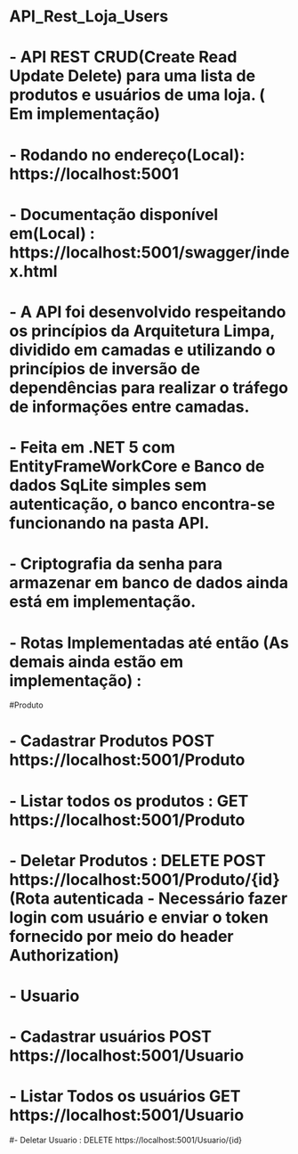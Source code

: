 # API_Rest_Loja_Users

# - API REST CRUD(Create Read Update Delete) para uma lista de produtos e usuários de uma loja. ( Em implementação) 
# - Rodando no endereço(Local): https://localhost:5001
# - Documentação disponível em(Local) : https://localhost:5001/swagger/index.html
# - A API foi desenvolvido respeitando os princípios da Arquitetura Limpa, dividido em camadas e utilizando o princípios de inversão de dependências para realizar o tráfego de informações entre camadas.
# - Feita em .NET 5 com EntityFrameWorkCore e Banco de dados SqLite simples sem autenticação, o banco encontra-se funcionando na pasta API. 
# - Criptografia da senha para armazenar em banco de dados ainda está em implementação.

# - Rotas Implementadas até então (As demais  ainda estão em implementação) : 
#Produto
# - Cadastrar Produtos POST https://localhost:5001/Produto
# - Listar todos os produtos : GET https://localhost:5001/Produto
# - Deletar Produtos : DELETE POST https://localhost:5001/Produto/{id} (Rota autenticada - Necessário fazer login com usuário e enviar o token fornecido por meio do header Authorization)

# - Usuario
# - Cadastrar usuários POST https://localhost:5001/Usuario
# - Listar Todos os usuários GET https://localhost:5001/Usuario
#- Deletar Usuario : DELETE https://localhost:5001/Usuario/{id}
